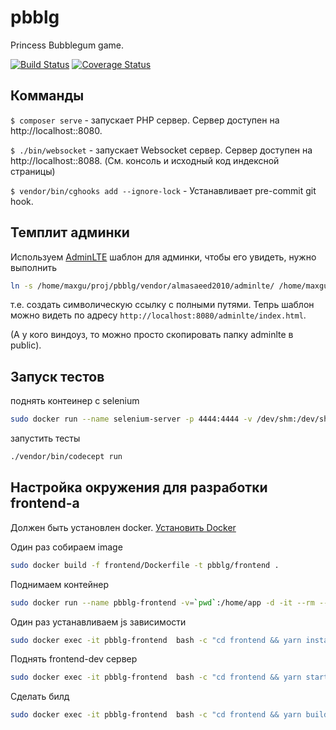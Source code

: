 # pbblg
Princess Bubblegum game.

[![Build Status](https://travis-ci.org/pbblg/pbblg.svg?branch=master)](https://travis-ci.org/pbblg/pbblg)
[![Coverage Status](https://coveralls.io/repos/github/pbblg/pbblg/badge.svg?branch=master)](https://coveralls.io/github/pbblg/pbblg?branch=master)

## Комманды
`$ composer serve` - запускает РНР сервер. Сервер доступен на http://localhost::8080.

`$ ./bin/websocket` - запускает Websocket сервер. Сервер доступен на http://localhost::8088. (См. консоль и исходный код индексной страницы)

`$ vendor/bin/cghooks add --ignore-lock` - Устанавливает pre-commit git hook.

## Темплит админки

Используем [AdminLTE](https://adminlte.io/docs/2.4/layout) шаблон для админки, чтобы его увидеть, нужно выполнить

```bash
ln -s /home/maxgu/proj/pbblg/vendor/almasaeed2010/adminlte/ /home/maxgu/proj/pbblg/public/
```

т.е. создать символическую ссылку с полными путями.
Тепрь шаблон можно видеть по адресу `http://localhost:8080/adminlte/index.html`.

(А у кого виндоуз, то можно просто скопировать папку adminlte в public). 


## Запуск тестов

поднять контеинер c selenium
```bash
sudo docker run --name selenium-server -p 4444:4444 -v /dev/shm:/dev/shm -d -it --rm --network host  selenium/standalone-chrome
```

запустить тесты
```bash
./vendor/bin/codecept run
```

## Настройка окружения для разработки frontend-а

Должен быть установлен docker. [Установить Docker](https://docs.docker.com/engine/installation/linux/docker-ce/ubuntu/#set-up-the-repository)

Один раз собираем image
```bash
sudo docker build -f frontend/Dockerfile -t pbblg/frontend .
```

Поднимаем контейнер
```bash
sudo docker run --name pbblg-frontend -v=`pwd`:/home/app -d -it --rm --network host pbblg/frontend
```

Один раз устанавливаем js зависимости
```bash
sudo docker exec -it pbblg-frontend  bash -c "cd frontend && yarn install"
```

Поднять frontend-dev сервер
```bash
sudo docker exec -it pbblg-frontend  bash -c "cd frontend && yarn start"
```

Сделать билд
```bash
sudo docker exec -it pbblg-frontend  bash -c "cd frontend && yarn build"
```
